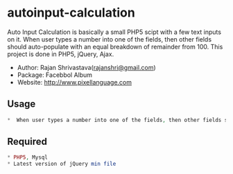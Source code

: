 autoinput-calculation
=====================

Auto Input Calculation is basically a small PHP5 scipt with a few text inputs on it. When user types a number into one of the fields, then other fields should auto-populate with an equal breakdown of remainder from 100. This project is done in PHP5, jQuery, Ajax.


* Author: Rajan Shrivastava(rajanshri@gmail.com)
* Package: Facebbol Album
* Website: http://www.pixellanguage.com


Usage
------
```php
*  When user types a number into one of the fields, then other fields should auto-populate with an equal breakdown of remainder from 100.
```

Required
----------
```php
* PHP5, Mysql
* Latest version of jQuery min file
```
